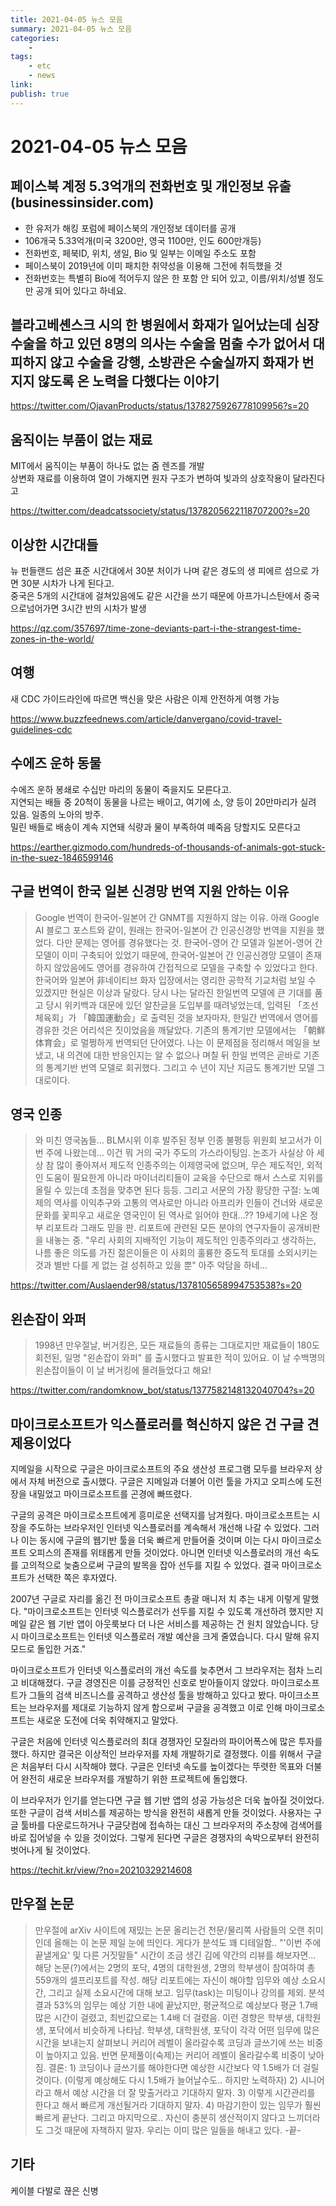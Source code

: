 ```yaml
---
title: 2021-04-05 뉴스 모음
summary: 2021-04-05 뉴스 모음
categories:
    - 
tags:
    - etc
    - news
link: 
publish: true
---
```


# 2021-04-05 뉴스 모음

## 페이스북 계정 5.3억개의 전화번호 및 개인정보 유출 (businessinsider.com)

- 한 유저가 해킹 포럼에 페이스북의 개인정보 데이터를 공개
- 106개국 5.33억개(미국 3200만, 영국 1100만, 인도 600만개등)
- 전화번호, 페북ID, 위치, 생일, Bio 및 일부는 이메일 주소도 포함
- 페이스북이 2019년에 이미 패치한 취약성을 이용해 그전에 취득했을 것
- 전화번호는 특별히 Bio에 적어두지 않은 한 포함 안 되어 있고, 이름/위치/성별 정도만 공개 되어 있다고 하네요.

## 블라고베셴스크 시의 한 병원에서 화재가 일어났는데 심장수술을 하고 있던 8명의 의사는 수술을 멈출 수가 없어서 대피하지 않고 수술을 강행, 소방관은 수술실까지 화재가 번지지 않도록 온 노력을 다했다는 이야기

<https://twitter.com/OjavanProducts/status/1378275926778109956?s=20>

## 움직이는 부품이 없는 재료

MIT에서 움직이는 부품이 하나도 없는 줌 렌즈를 개발  
상변화 재료를 이용하여 열이 가해지면 원자 구조가 변하여 빛과의 상호작용이 달라진다고

<https://twitter.com/deadcatssociety/status/1378205622118707200?s=20>

## 이상한 시간대들

뉴 펀들랜드 섬은 표준 시간대에서 30분 처이가 나며 같은 경도의 생 피에르 섬으로 가면 30분 시차가 나게 된다고.  
중국은 5개의 시간대에 걸쳐있음에도 같은 시간을 쓰기 때문에 아프가니스탄에서 중국으로넘어가면 3시간 반의 시차가 발생

<https://qz.com/357697/time-zone-deviants-part-i-the-strangest-time-zones-in-the-world/>

## 여행

새 CDC 가이드라인에 따르면 백신을 맞은 사람은 이제 안전하게 여행 가능

<https://www.buzzfeednews.com/article/danvergano/covid-travel-guidelines-cdc>

## 수에즈 운하 동물

수에즈 운하 봉쇄로 수십만 마리의 동물이 죽을지도 모른다고.  
지연되는 배들 중 20척이 동물을 나르는 배이고, 여기에 소, 양 등이 20만마리가 실려 있음. 일종의 노아의 방주.  
밀린 배들로 배송이 계속 지연돼 식량과 물이 부족하여 떼죽음 당할지도 모른다고

<https://earther.gizmodo.com/hundreds-of-thousands-of-animals-got-stuck-in-the-suez-1846599146>

## 구글 번역이 한국 일본 신경망 번역 지원 안하는 이유

> Google 번역이 한국어-일본어 간 GNMT를 지원하지 않는 이유.
> 아래 Google AI 블로그 포스트와 같이, 원래는 한국어-일본어 간 인공신경망 번역을 지원을 했었다. 다만 문제는 영어를 경유했다는 것. 한국어-영어 간 모델과 일본어-영어 간 모델이 이미 구축되어 있었기 때문에, 한국어-일본어 간 인공신경망 모델이 존재하지 않았음에도 영어를 경유하여 간접적으로 모델을 구축할 수 있었다고 한다. 한국어와 일본어 非네이티브 화자 입장에서는 영리한 공학적 기교처럼 보일 수 있겠지만 현실은 이상과 달랐다.
> 당시 나는 달라진 한일번역 모델에 큰 기대를 품고 당시 위키백과 대문에 있던 알찬글을 도입부를 때려넣었는데, 입력된 「조선체육회」가 「韓国運動会」로 출력된 것을 보자마자, 한일간 번역에서 영어를 경유한 것은 어리석은 짓이었음을 깨달았다.
> 기존의 통계기반 모델에서는 「朝鮮体育会」로 멀쩡하게 번역되던 단어였다. 나는 이 문제점을 정리해서 메일을 보냈고, 내 의견에 대한 반응인지는 알 수 없으나 며칠 뒤 한일 번역은 곧바로 기존의 통계기반 번역 모델로 회귀했다. 그리고 수 년이 지난 지금도 통계기반 모델 그대로이다.

## 영국 인종

> 와 미친 영국놈들... BLM시위 이후 발주된 정부 인종 불평등 위원회 보고서가 이번 주에 나왔는데... 이건 뭐 거의 국가 주도의 가스라이팅임.
> 논조가 사실상 아 세상 참 많이 좋아져서 제도적 인종주의는 이제영국에 없으며, 무슨 제도적인, 외적인 도움이 필요한게 아니라 마이너리티들이 교육을 수단으로 해서 스스로 지위를 올릴 수 있는데 초점을 맞추면 된다 등등.
> 그리고 서문의 가장 황당한 구절: 노예제의 역사를 이익추구와 고통의 역사로만 아니라 아프리카 인들이 건너와 새로운 문화를 꽃피우고 새로운 영국인이 된 역사로 읽어야 한대...?? 19세기에 나온 정부 리포트라 그래도 믿을 판. 리포트에 관련된 모든 분야의 연구자들이 공개비판을 내놓는 중.
> "우리 사회의 지배적인 기능이 제도적인 인종주의라고 생각하는, 나름 좋은 의도를 가진 젊은이들은 이 사회의 훌륭한 중도적 토대를 소외시키는 것과 별반 다를 게 없는 걸 성취하고 있을 뿐" 아주 악담을 하네...

<https://twitter.com/Auslaender98/status/1378105658994753538?s=20>

## 왼손잡이 와퍼

> 1998년 만우절날, 버거킹은, 모든 재료들의 종류는 그대로지만 재료들이 180도 회전된, 일명 "왼손잡이 와퍼" 를 출시했다고 발표한 적이 있어요. 이 날 수백명의 왼손잡이들이 이 날 버거킹에 몰려들었다고 해요!

<https://twitter.com/randomknow_bot/status/1377582148132040704?s=20>

## 마이크로소프트가 익스플로러를 혁신하지 않은 건 구글 견제용이었다

지메일을 시작으로 구글은 마이크로소프트의 주요 생산성 프로그램 모두를 브라우저 상에서 자체 버전으로 출시했다. 구글은 지메일과 더불어 이런 툴을 가지고 오피스에 도전장을 내밀었고 마이크로소프트를 곤경에 빠뜨렸다.

구글의 공격은 마이크로소프트에게 흥미로운 선택지를 남겨줬다.  마이크로소프트는 시장을 주도하는 브라우저인 인터넷 익스플로러를 계속해서 개선해 나갈 수 있었다. 그러나 이는 동시에 구글의 웹기반 툴을 더욱 빠르게 만들어줄 것이며 이는 다시 마이크로소프트 오피스의 존재를 위태롭게 만들 것이었다. 아니면 인터넷 익스플로러의 개선 속도를 고의적으로 늦춤으로써 구글의 발목을 잡아 선두를 지킬 수 있었다. 결국 마이크로소프트가 선택한 쪽은 후자였다.

2007년 구글로 자리를 옮긴 전 마이크로소프트 총괄 매니저 치 추는 내게 이렇게 말했다. "마이크로소프트는 인터넷 익스플로러가 선두를 지킬 수 있도록 개선하려 했지만 지메일 같은 웹 기반 앱이 아웃룩보다 더 나은 서비스를 제공하는 건 원치 않았습니다. 당시 마이크로소프트는 인터넷 익스플로러 개발 예산을 크게 줄였습니다. 다시 말해 유지 모드로 돌입한 거죠."

마이크로소프트가 인터넷 익스플로러의 개선 속도를 늦추면서 그 브라우저는 점차 느리고 비대해졌다. 구글 경영진은 이를 긍정적인 신호로 받아들이지 않았다. 마이크로소프트가 그들의 검색 비즈니스를 공격하고 생산성 툴을 방해하고 있다고 봤다. 마이크소프트는 브라우저를 제대로 기능하지 않게 함으로써 구글을 공격했고 이로 인해 마이크로소프트는  새로운 도전에 더욱 취약해지고 말았다.

구글은 처음에 인터넷 익스플로러의 최대 경쟁자인 모질라의 파이어폭스에 많은 투자를 했다. 하지만 결국은 이상적인 브라우저를 자체 개발하기로 결정했다. 이를 위해서 구글은 처음부터 다시 시작해야 했다. 구글은 인터넷 속도를 높이겠다는 뚜렷한 목표와 더불어 완전히 새로운 브라우저를 개발하기 위한 프로젝트에 돌입했다.

이 브라우저가 인기를 얻는다면 구글 웹 기반 앱의 성공 가능성은 더욱 높아질 것이었다. 또한 구글이 검색 서비스를 제공하는 방식을 완전히 새롭게 만들 것이었다. 사용자는 구글 툴바를 다운로드하거나 구글닷컴에 접속하는 대신 그 브라우저의 주소창에 검색어를 바로 집어넣을 수 있을 것이었다. 그렇게 된다면 구글은 경쟁자의 속박으로부터 완전히 벗어나게 될 것이었다.

<https://techit.kr/view/?no=20210329214608>

## 만우절 논문

> 만우절에 arXiv 사이트에 재밌는 논문 올리는건 천문/물리쪽 사람들의 오랜 취미인데 올해는 이 논문 제일 눈에 띄인다. 게다가 분석도 꽤 디테일함.. "'이번 주에 끝낼게요' 및 다른 거짓말들"
> 시간이 조금 생긴 김에 약간의 리뷰를 해보자면... 해당 논문(?)에서는 2명의 포닥, 4명의 대학원생, 2명의 학부생이 참여하여 총 559개의 셀프리포트를 작성. 해당 리포트에는 자신이 해야할 임무와 예상 소요시간, 그리고 실제 소요시간에 대해 보고. 임무(task)는 미팅이나 강의를 제외.
> 분석결과 53%의 임무는 예상 기한 내에 끝났지만, 평균적으로 예상보다 평균 1.7배 많은 시간이 걸렸고, 최빈값으로는 1.4배 더 걸렸음. 이런 경향은 학부생, 대학원생, 포닥에서 비슷하게 나타남.
> 학부생, 대학원생, 포닥이 각각 어떤 임무에 많은 시간을 보내는지 살펴보니 커리어 레벨이 올라갈수록 코딩과 글쓰기에 쓰는 비중이 높아지고 있음. 반면 문제풀이(숙제)는 커리어 레벨이 올라갈수록 비중이 낮아짐.
> 결론: 1) 코딩이나 글쓰기를 해야한다면 예상한 시간보다 약 1.5배가 더 걸릴 것이다. (이렇게 예상해도 다시 1.5배가 늘어날수도.. 하지만 노력하자) 2) 시니어라고 해서 예상 시간을 더 잘 맞출거라고 기대하지 말자. 3) 이렇게 시간관리를 한다고 해서 빠르게 개선될거라 기대하지 말자. 4) 마감기한이 있는 임무가 훨씬 빠르게 끝난다. 그리고 마지막으로.. 자신이 충분히 생산적이지 않다고 느끼더라도 그것 때문에 자책하지 말자. 우리는 이미 많은 일들을 해내고 있다. -끝-

## 기타

케이블 다발로 끊은 신병
